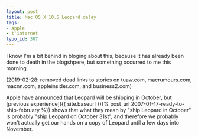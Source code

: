 ```yaml
---
layout: post
title: Mac OS X 10.5 Leopard delay
tags:
- Apple
- t'internet
typo_id: 307
---
```

I know I'm a bit behind in bloging about this, because it has already been done to death in the blogshpere, but something occurred to me this morning.

(2019-02-28: removed dead links to stories on tuaw.com, macrumours.com, macnn.com, appleinsider.com, and business2.com)

Apple have [announced](https://web.archive.org/web/20150928171637/http://www.prnewswire.com/news-releases/apple-statement-58308972.html) that Leopard will be shipping in October, but [previous experience]({{ site.baseurl }}{% post_url 2007-01-17-ready-to-ship-february %}) shows that what they mean by "ship Leopard in October" is probably "ship Leopard on October 31st", and therefore we probably won't actually get our hands on a copy of Leopard until a few days into November.
